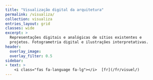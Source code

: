 ```yaml
---
title: "Visualização digital da arquitetura"
permalink: /visualiza/
collection: visualiza
entries_layout: grid
classes: wide
excerpt: >
  Representações digitais e analógicas de sítios existentes e
  projetos. Fotogrametria digital e ilustrações interpretativas.
header:
  overlay_image:
  overlay_filter: 0.5
sidebar:
- text: >
    <i class="fas fa-language fa-lg"></i>  [fr](/fr/visuel/)
---
```

